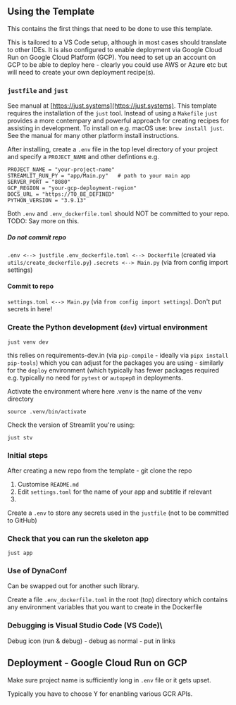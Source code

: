 ## Using the Template

This contains the first things that need to be done to use this template.

This is tailored to a VS Code setup, although in most cases should translate to other IDEs. It is also configured to enable deployment via Google Cloud Run on Google Cloud Platform (GCP). You need to set up an account on GCP to be able to deploy here - clearly you could use AWS or Azure etc but will need to create your own deployment recipe(s).

### `justfile` and `just`

See manual at [https://just.systems](https://just.systems). This template requires the installation of the `just` tool. Instead of using a `Makefile`
`just` provides a more contempary and powerful approach for creating recipes for assisting in development. To install on e.g. macOS use:
`brew install just`. See the manual for many other platform install instructions.

After installing, create a `.env` file in the top level directory of your project and specify a `PROJECT_NAME` and other defintions e.g.

```
PROJECT_NAME = "your-project-name"
STREAMLIT_RUN_PY = "app/Main.py"   # path to your main app
SERVER_PORT = "8080"
GCP_REGION = "your-gcp-deployment-region"
DOCS_URL = "https://TO_BE_DEFINED"
PYTHON_VERSION = "3.9.13"
```

Both `.env` and `.env_dockerfile.toml` should NOT be committed to your repo. TODO: Say more on this.

##### Do not commit repo

`.env <--> justfile`
`.env_dockerfile.toml <--> Dockerfile` (created via `utils/create_dockerfile.py`)
`.secrets <--> Main.py` (via from config import settings)

#### Commit to repo
`settings.toml <--> Main.py` (via `from config import settings`). Don't put secrets in here!

### Create the Python development (`dev`) virtual environment

`just venv dev`

this relies on requirements-dev.in (via `pip-compile` - ideally via `pipx install pip-tools`) which you can adjust for the packages you are using - similarly for the `deploy` environment (which typically has fewer packages required e.g. typically no need for `pytest` or `autopep8` in deployments.

Activate the environment where here .venv is the name of the venv directory

`source .venv/bin/activate`

Check the version of Streamlit you're using:

`just stv`


### Initial steps

After creating a new repo from the template - git clone the repo

1. Customise `README.md`
2. Edit `settings.toml` for the name of your app and subtitle if relevant
3. 



Create a `.env` to store any secrets used in the `justfile` (not to be committed to GitHub)

### Check that you can run the skeleton app

`just app`

### Use of DynaConf

Can be swapped out for another such library.

Create a file `.env_dockerfile.toml` in the root (top) directory which contains any environment variables that you want to create in the Dockerfile

### Debugging is Visual Studio Code (VS Code)\

Debug icon (run &  debug) - debug as normal - put in links

## Deployment - Google Cloud Run on GCP

Make sure project name is sufficiently long in `.env` file or it gets upset.

Typically you have to choose Y for enanbling various GCR APIs.
